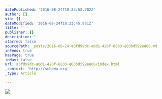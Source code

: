 ```yaml
---
datePublished: '2016-08-24T10:23:52.702Z'
author: []
via: {}
dateModified: '2016-08-24T10:23:45.951Z'
title: ''
publisher: {}
description: ''
starred: false
sourcePath: _posts/2016-08-24-a3fd99dc-a0d1-426f-8833-e03bd592ea06.md
inFeed: true
hasPage: true
inNav: false
url: a3fd99dc-a0d1-426f-8833-e03bd592ea06/index.html
_context: 'http://schema.org'
_type: Article

---
```

![](https://the-grid-user-content.s3-us-west-2.amazonaws.com/49b15724-2e2a-4e16-9d37-7a005ea54f52.jpg)